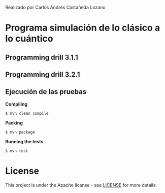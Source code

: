 Realizado por Carlos Andrés Castañeda Lozano

# Programa simulación de lo clásico a lo cuántico

## Programming drill 3.1.1

## Programming drill 3.2.1

## Ejecución de las pruebas 

**Compiling**
```
$ mvn clean compile
```
**Packing**
```
$ mvn package
```
**Running the tests**
```
$ mvn test
```
# License
This project is under the Apache license - see [LICENSE](LICENSE.txt) for more details.
